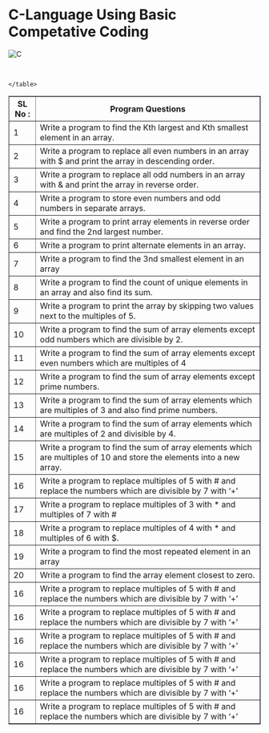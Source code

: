 # C-Language Using Basic Competative Coding

![C](https://img.shields.io/badge/c-%2300599C.svg?style=for-the-badge&logo=c&logoColor=white)


<br>
<table border="1">
        <tr>
            <th>
                SL No :
            </th>
            <th>
                Program Questions
            </th>
        </tr>
        <tr>
            <td>
                1
            </td>
            <td>
                 Write a program to find the Kth largest and Kth smallest element in an array.
            </td>
        </tr>
        <tr>
            <td>
                2
            </td>
            <td>
                Write a program to replace all even numbers in an array with $ and print the array in descending order.
            </td>
        </tr>
        <tr>
            <td>
                3
            </td>
            <td>
                  Write a program to replace all odd numbers in an array with & and print the array in reverse order.
            </td>
        </tr>
        <tr>
            <td>
                4
            </td>
            <td>
                  Write a program to store even numbers and odd numbers in separate arrays.
            </td>
        </tr>
        <tr>
            <td>
                5
            </td>
            <td>
                  Write a program to print array elements in reverse order and find the 2nd largest number.
            </td>
        </tr>
        <tr>
            <td>
                6
            </td>
            <td>
                  Write a program to print alternate elements in an array.
            </td>
        </tr>
        <tr>
            <td>
                7
            </td>
            <td>
                  Write a program to find the 3nd smallest element in an array
            </td>
        </tr>
        <tr>
            <td>
                8
            </td>
            <td>
                  Write a program to find the count of unique elements in an array and also find its sum.
            </td>
        </tr>
        <tr>
            <td>
                9
            </td>
            <td>
                  Write a program to print the array by skipping two values next to the multiples of 5.
            </td>
        </tr>
        <tr>
            <td>
                10
            </td>
            <td>
                  Write a program to find the sum of array elements except odd numbers which are divisible by 2.
            </td>
        </tr>
        <tr>
            <td>
                11
            </td>
            <td>
                  Write a program to find the sum of array elements except even numbers which are multiples of 4
            </td>
        </tr>
        <tr>
            <td>
                12
            </td>
            <td>
                  Write a program to find the sum of array elements except prime numbers.
            </td>
        </tr>
        <tr>
            <td>
                13
            </td>
            <td>
                  Write a program to find the sum of array elements which are multiples of 3 and also find prime numbers.
            </td>
        </tr>
        <tr>
            <td>
                14
            </td>
            <td>
                  Write a program to find the sum of array elements which are multiples of 2 and divisible by 4.
            </td>
        </tr>
        <tr>
            <td>
                15
            </td>
            <td>
                  Write a program to find the sum of array elements which are multiples of 10 and store the elements into a new array.
            </td>
        </tr>
        <tr>
            <td>
                16
            </td>
            <td>
                  Write a program to replace multiples of 5 with # and replace the numbers which are divisible by 7 with ‘+’
            </td>
        </tr>
        <tr>
            <td>
                17
            </td>
            <td>
                  Write a program to replace multiples of 3 with * and multiples of 7 with #
            </td>
        </tr>
        <tr>
            <td>
                18
            </td>
            <td>
                  Write a program to replace multiples of 4 with * and multiples of 6 with $.
            </td>
        </tr>
        <tr>
            <td>
                19
            </td>
            <td>
                  Write a program to find the most repeated element in an array
            </td>
        </tr>
        <tr>
            <td>
                20
            </td>
            <td>
                  Write a program to find the array element closest to zero.
            </td>
        </tr>
        <tr>
            <td>
                16
            </td>
            <td>
                  Write a program to replace multiples of 5 with # and replace the numbers which are divisible by 7 with ‘+’
            </td>
        </tr>
        <tr>
            <td>
                16
            </td>
            <td>
                  Write a program to replace multiples of 5 with # and replace the numbers which are divisible by 7 with ‘+’
            </td>
        </tr>
        <tr>
            <td>
                16
            </td>
            <td>
                  Write a program to replace multiples of 5 with # and replace the numbers which are divisible by 7 with ‘+’
            </td>
        </tr>
        <tr>
            <td>
                16
            </td>
            <td>
                  Write a program to replace multiples of 5 with # and replace the numbers which are divisible by 7 with ‘+’
            </td>
        </tr>
        <tr>
            <td>
                16
            </td>
            <td>
                  Write a program to replace multiples of 5 with # and replace the numbers which are divisible by 7 with ‘+’
            </td>
        </tr>
        <tr>
            <td>
                16
            </td>
            <td>
                  Write a program to replace multiples of 5 with # and replace the numbers which are divisible by 7 with ‘+’
            </td>
        </tr>

    </table>
